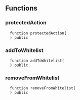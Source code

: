 


## Functions
### protectedAction
```solidity
  function protectedAction(
  ) public
```




### addToWhitelist
```solidity
  function addToWhitelist(
  ) public
```




### removeFromWhitelist
```solidity
  function removeFromWhitelist(
  ) public
```




